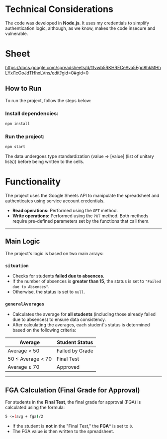# Technical Considerations

The code was developed in **Node.js**. It uses my credentials to simplify authentication logic, although, as we know, makes the code insecure and vulnerable.

# Sheet

https://docs.google.com/spreadsheets/d/11vwb5RKHRECeAva5Egn8hkMHhLYxl1cOoJdTHhxLVns/edit?gid=0#gid=0

## How to Run

To run the project, follow the steps below:

### Install dependencies:

```bash
npm install
```

### Run the project:

```bash
npm start
```

The data undergoes type standardization (value => [value] (list of unitary lists)) before being written to the cells.

# Functionality

The project uses the Google Sheets API to manipulate the spreadsheet and authenticates using service account credentials.

- **Read operations:** Performed using the `GET` method.
- **Write operations:** Performed using the `PUT` method.
Both methods require pre-defined parameters set by the functions that call them.

---

## Main Logic

The project's logic is based on two main arrays:

### `situation`
- Checks for students **failed due to absences**.
- If the number of absences is **greater than 15**, the status is set to `"Failed due to Absences"`.
- Otherwise, the status is set to `null`.

### `generalAverages`
- Calculates the average for **all students** (including those already failed due to absences) to ensure data consistency.
- After calculating the averages, each student's status is determined based on the following criteria:

| Average           | Student Status       |
|---------------|---------------------|
| Average < 50   | Failed by Grade   |
| 50 ≤ Average < 70 | Final Test        |
| Average ≥ 70   | Approved             |

---

## FGA Calculation (Final Grade for Approval)

For students in the **Final Test**, the final grade for approval (FGA) is calculated using the formula:

```bash
5 <=(avg + fga)/2
```

- If the student is **not** in the "Final Test," the **FGA*** is set to `0`.
- The FGA value is then written to the spreadsheet.
